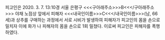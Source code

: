 피고인은 2020. 3. 7. 13:10경 서울 은평구 <<<구아래주소>>>B<<</구아래주소>>> 야채 노점상 앞에서 피해자 <<<내국인이름>>>C<<</내국인이름>>>(남, 66세)과 상추를 구매하는 과정에서 서로 시비가 발생하여 피해자가 피고인의 몸을 손으로 밀치자 이에 화가 나 피해자의 몸을 손으로 1회 밀쳤다. 이로써 피고인은 피해자를 폭행하였다.
